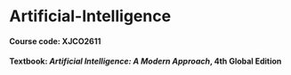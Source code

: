 # Artificial-Intelligence
#### Course code: XJCO2611
#### Textbook: _Artificial Intelligence: A Modern Approach_, 4th Global Edition
